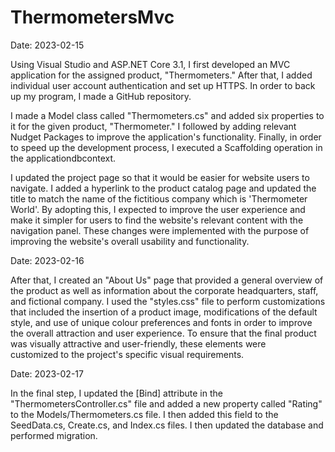 # ThermometersMvc

Date: 2023-02-15

Using Visual Studio and ASP.NET Core 3.1, I first developed an MVC application for the assigned product, "Thermometers."
After that, I added individual user account authentication and set up HTTPS. In order to back up my program, I made a GitHub repository.

I made a Model class called "Thermometers.cs" and added six properties to it for the given product, "Thermometer." I followed by adding relevant Nudget Packages to improve the application's functionality. Finally, in order to speed up the development process, I executed a Scaffolding operation in the applicationdbcontext.

I updated the project page so that it would be easier for website users to navigate. I added a hyperlink to the product catalog page and updated the title to match the name of the fictitious company which is 'Thermometer World'. By adopting this, I expected to improve the user experience and make it simpler for users to find the website's relevant content with the navigation panel. These changes were implemented with the purpose of improving the website's overall usability and functionality.

Date: 2023-02-16

After that, I created an "About Us" page that provided a general overview of the product as well as information about the corporate headquarters, staff, and fictional company. I used the "styles.css" file to perform customizations that included the insertion of a product image, modifications of the default style, and use of unique colour preferences and fonts in order to improve the overall attraction and user experience. To ensure that the final product was visually attractive and user-friendly, these elements were customized to the project's specific visual requirements.

Date: 2023-02-17

In the final step, I updated the [Bind] attribute in the "ThermometersController.cs" file and added a new property called "Rating" to the Models/Thermometers.cs file. I then added this field to the SeedData.cs, Create.cs, and Index.cs files. I then updated the database and performed migration.
